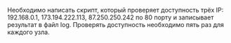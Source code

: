 Необходимо написать скрипт, который проверяет доступность трёх IP: 192.168.0.1, 173.194.222.113, 87.250.250.242 по 80 порту 
и записывает результат в файл log. Проверять доступность необходимо пять раз для каждого узла.

